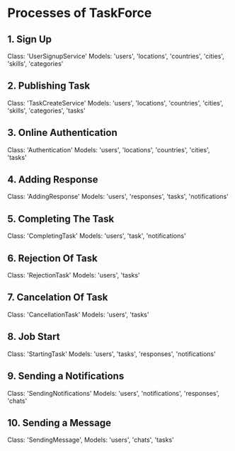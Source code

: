 # Processes of TaskForce

## 1. Sign Up
Class: 'UserSignupService'
Models: 'users', 'locations', 'countries', 'cities', 'skills', 'categories'

## 2. Publishing Task
Class: 'TaskCreateService'
Models: 'users', 'locations', 'countries', 'cities', 'skills', 'categories', 'tasks'

## 3. Online Authentication
Class: 'Authentication'
Models: 'users', 'locations', 'countries', 'cities', 'tasks'

## 4. Adding Response
Class: 'AddingResponse'
Models: 'users', 'responses', 'tasks', 'notifications'

## 5. Completing The Task
Class: 'CompletingTask'
Models: 'users', 'task', 'notifications'

## 6. Rejection Of Task
Class: 'RejectionTask'
Models: 'users', 'tasks'

## 7. Cancelation Of Task
Class: 'CancellationTask'
Models: 'users', 'tasks'

## 8. Job Start
Class: 'StartingTask'
Models: 'users', 'tasks', 'responses', 'notifications'

## 9. Sending a Notifications
Class: 'SendingNotifications'
Models: 'users', 'notifications', 'responses', 'chats'

## 10. Sending a Message
Class: 'SendingMessage',
Models: 'users', 'chats', 'tasks'
